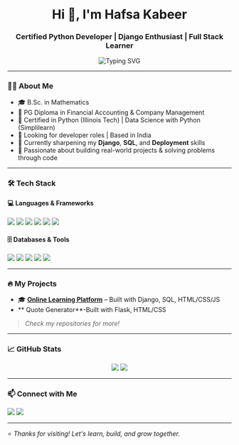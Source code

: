 <!-- Profile README for Hafsa Kabeer -->

<h1 align="center">Hi 👋, I'm Hafsa Kabeer</h1>
<h3 align="center">Certified Python Developer | Django Enthusiast | Full Stack Learner</h3>

<p align="center">
  <img src="https://readme-typing-svg.herokuapp.com?font=Fira+Code&weight=500&size=22&pause=1000&color=5BCDEC&center=true&vCenter=true&width=435&lines=Passionate+Python+Developer;Django+Lover+%7C+Web+App+Builder;Always+learning+%E2%9C%8C%EF%B8%8F" alt="Typing SVG" />
</p>

---

### 👩‍💻 About Me

- 🎓 B.Sc. in Mathematics
- 📜 PG Diploma in Financial Accounting & Company Management  
- 🧠 Certified in Python (Illinois Tech) | Data Science with Python (Simplilearn)  
- 💼 Looking for developer roles | Based in India  
- 🌱 Currently sharpening my **Django**, **SQL**, and **Deployment** skills  
- 🚀 Passionate about building real-world projects & solving problems through code

---

### 🛠️ Tech Stack

#### 💻 Languages & Frameworks
<p>
  <img src="https://img.shields.io/badge/Python-3776AB?style=flat&logo=python&logoColor=white" />
  <img src="https://img.shields.io/badge/Django-092E20?style=flat&logo=django&logoColor=white" />
  <img src="https://img.shields.io/badge/HTML5-E34F26?style=flat&logo=html5&logoColor=white" />
  <img src="https://img.shields.io/badge/CSS3-1572B6?style=flat&logo=css3&logoColor=white" />
  <img src="https://img.shields.io/badge/JavaScript-F7DF1E?style=flat&logo=javascript&logoColor=black" />
  <img src="https://img.shields.io/badge/Bootstrap-563D7C?style=flat&logo=bootstrap&logoColor=white" />
</p>

#### 🗄️ Databases & Tools
<p>
  <img src="https://img.shields.io/badge/MySQL-4479A1?style=flat&logo=mysql&logoColor=white" />
  <img src="https://img.shields.io/badge/PostgreSQL-336791?style=flat&logo=postgresql&logoColor=white" />
  <img src="https://img.shields.io/badge/Git-F05032?style=flat&logo=git&logoColor=white" />
  <img src="https://img.shields.io/badge/GitHub-181717?style=flat&logo=github&logoColor=white" />
  <img src="https://img.shields.io/badge/AWS-232F3E?style=flat&logo=amazon-aws&logoColor=white" />
</p>

---

### 🔥 My Projects

- 🎓 **[Online Learning Platform](#)** – Built with Django, SQL, HTML/CSS/JS
- ** Quote Generator**-Built with Flask, HTML/CSS
> *Check my repositories for more!*

---

### 📈 GitHub Stats

<p align="center">
  <img src="https://github-readme-stats.vercel.app/api?username=hafsakabeer&show_icons=true&theme=tokyonight" />
  <img src="https://github-readme-streak-stats.herokuapp.com?user=hafsakabeer&theme=tokyonight" />
</p>

---

### 📫 Connect with Me

<p>
  <a href="https://www.linkedin.com/in/hafsa-kh"><img src="https://img.shields.io/badge/LinkedIn-blue?style=flat&logo=linkedin&logoColor=white" /></a>
  <a href="hafsakabeer369@gmail.com"><img src="https://img.shields.io/badge/Gmail-D14836?style=flat&logo=gmail&logoColor=white" /></a>
  <!-- Add portfolio/website once ready -->
</p>

---

⭐ *Thanks for visiting! Let's learn, build, and grow together.*  

